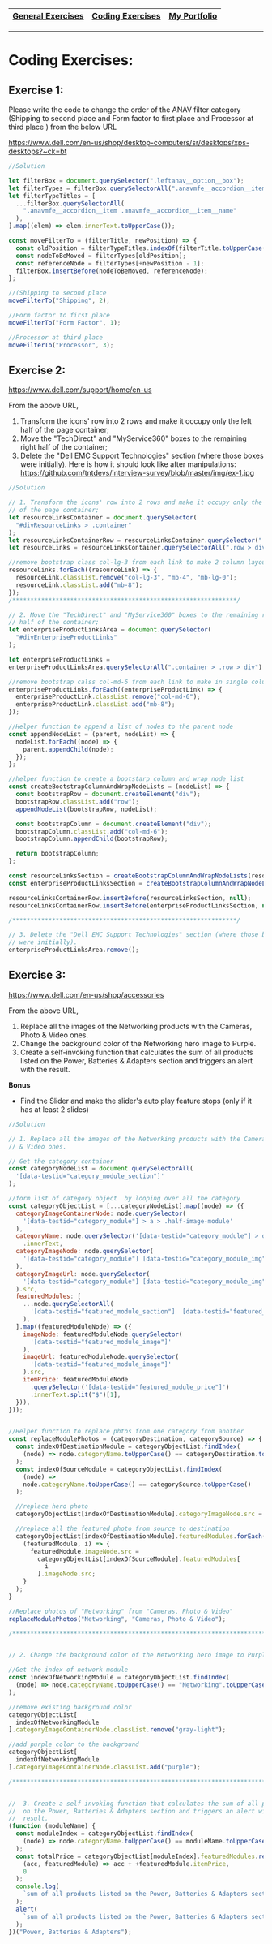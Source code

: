 

| [General Exercises](https://github.com/MaitreyaSahu/first-round/tree/master/general-exercises#general-exercises) | [Coding Exercises](https://github.com/MaitreyaSahu/first-round/tree/master/coding-exercises#coding-exercises) | [My Portfolio](https://github.com/MaitreyaSahu) |
| ----------- | ----------- | ----------- |
------
# Coding Exercises:

## Exercise 1:
Please write the code to change the order of the ANAV filter category (Shipping to second place and Form factor to first place and Processor at third place ) from the below URL

https://www.dell.com/en-us/shop/desktop-computers/sr/desktops/xps-desktops?~ck=bt

```javascript
//Solution

let filterBox = document.querySelector(".leftanav__option__box");
let filterTypes = filterBox.querySelectorAll(".anavmfe__accordion__item");
let filterTypeTitles = [
  ...filterBox.querySelectorAll(
    ".anavmfe__accordion__item .anavmfe__accordion__item__name"
  ),
].map((elem) => elem.innerText.toUpperCase());

const moveFilterTo = (filterTitle, newPosition) => {
  const oldPosition = filterTypeTitles.indexOf(filterTitle.toUpperCase());
  const nodeToBeMoved = filterTypes[oldPosition];
  const referenceNode = filterTypes[+newPosition - 1];
  filterBox.insertBefore(nodeToBeMoved, referenceNode);
};

//(Shipping to second place
moveFilterTo("Shipping", 2);

//Form factor to first place
moveFilterTo("Form Factor", 1);

//Processor at third place
moveFilterTo("Processor", 3);

```


## Exercise 2:

https://www.dell.com/support/home/en-us

From the above URL,
1. Transform the icons' row into 2 rows and make it occupy only the left half
of the page container;
2. Move the "TechDirect" and "MyService360" boxes to the remaining right
half of the container;
3. Delete the "Dell EMC Support Technologies" section (where those boxes
were initially).
Here is how it should look like after manipulations:
https://github.com/tntdevs/interview-survey/blob/master/img/ex-1.jpg

```javascript
//Solution

// 1. Transform the icons' row into 2 rows and make it occupy only the left half
// of the page container;
let resourceLinksContainer = document.querySelector(
  "#divResourceLinks > .container"
);
let resourceLinksContainerRow = resourceLinksContainer.querySelector(".row");
let resourceLinks = resourceLinksContainer.querySelectorAll(".row > div");

//remove bootstrap class col-lg-3 from each link to make 2 column layout
resourceLinks.forEach((resourceLink) => {
  resourceLink.classList.remove("col-lg-3", "mb-4", "mb-lg-0");
  resourceLink.classList.add("mb-8");
});
/**************************************************************/

// 2. Move the "TechDirect" and "MyService360" boxes to the remaining right
// half of the container;
let enterpriseProductLinksArea = document.querySelector(
  "#divEnterpriseProductLinks"
);

let enterpriseProductLinks =
enterpriseProductLinksArea.querySelectorAll(".container > .row > div");

//remove bootstrap calss col-md-6 from each link to make in single column layout
enterpriseProductLinks.forEach((enterpriseProductLink) => {
  enterpriseProductLink.classList.remove("col-md-6");
  enterpriseProductLink.classList.add("mb-8");
});

//Helper function to append a list of nodes to the parent node
const appendNodeList = (parent, nodeList) => {
  nodeList.forEach((node) => {
    parent.appendChild(node);
  });
};

//helper function to create a bootstarp column and wrap node list
const createBootstrapColumnAndWrapNodeLists = (nodeList) => {
  const bootstrapRow = document.createElement("div");
  bootstrapRow.classList.add("row");
  appendNodeList(bootstrapRow, nodeList);

  const bootstrapColumn = document.createElement("div");
  bootstrapColumn.classList.add("col-md-6");  
  bootstrapColumn.appendChild(bootstrapRow);

  return bootstrapColumn;
};

const resourceLinksSection = createBootstrapColumnAndWrapNodeLists(resourceLinks);
const enterpriseProductLinksSection = createBootstrapColumnAndWrapNodeLists(enterpriseProductLinks);0

resourceLinksContainerRow.insertBefore(resourceLinksSection, null);
resourceLinksContainerRow.insertBefore(enterpriseProductLinksSection, null);

/**************************************************************/

// 3. Delete the "Dell EMC Support Technologies" section (where those boxes
// were initially).
enterpriseProductLinksArea.remove();

```


## Exercise 3:
https://www.dell.com/en-us/shop/accessories

From the above URL,
1. Replace all the images of the Networking products with the Cameras, Photo
& Video ones.
2. Change the background color of the Networking hero image to Purple.
3. Create a self-invoking function that calculates the sum of all products listed
on the Power, Batteries & Adapters section and triggers an alert with the
result.

**Bonus**
- Find the Slider and make the slider's auto play feature stops (only if it has at
least 2 slides)

```javascript
//Solution

// 1. Replace all the images of the Networking products with the Cameras, Photo
// & Video ones.

// Get the category container
const categoryNodeList = document.querySelectorAll(
  '[data-testid="category_module_section"]'
);

//form list of category object  by looping over all the category
const categoryObjectList = [...categoryNodeList].map((node) => ({
  categoryImageContainerNode: node.querySelector(
    '[data-testid="category_module"] > a > .half-image-module'
  ),
  categoryName: node.querySelector('[data-testid="category_module"] > div > h2')
    .innerText,
  categoryImageNode: node.querySelector(
    '[data-testid="category_module"] [data-testid="category_module_img"]'
  ),
  categoryImageUrl: node.querySelector(
    '[data-testid="category_module"] [data-testid="category_module_img"]'
  ).src,
  featuredModules: [
    ...node.querySelectorAll(
      '[data-testid="featured_module_section"]  [data-testid="featured_module"]'
    ),
  ].map((featuredModuleNode) => ({
    imageNode: featuredModuleNode.querySelector(
      '[data-testid="featured_module_image"]'
    ),
    imageUrl: featuredModuleNode.querySelector(
      '[data-testid="featured_module_image"]'
    ).src,
    itemPrice: featuredModuleNode
      .querySelector('[data-testid="featured_module_price"]')
      .innerText.split("$")[1],
  })),
}));


//Helper function to replace phtos from one category from another
const replaceModulePhotos = (categoryDestination, categorySource) => {
  const indexOfDestinationModule = categoryObjectList.findIndex(
    (node) => node.categoryName.toUpperCase() == categoryDestination.toUpperCase()
  );
  const indexOfSourceModule = categoryObjectList.findIndex(
    (node) =>
    node.categoryName.toUpperCase() == categorySource.toUpperCase()
  );

  //replace hero photo
  categoryObjectList[indexOfDestinationModule].categoryImageNode.src = categoryObjectList[indexOfSourceModule].categoryImageNode.src;

  //replace all the featured photo from source to destination
  categoryObjectList[indexOfDestinationModule].featuredModules.forEach(
    (featuredModule, i) => {
      featuredModule.imageNode.src =
        categoryObjectList[indexOfSourceModule].featuredModules[
          i
        ].imageNode.src;
    }
  );
}

//Replace photos of "Networking" from "Cameras, Photo & Video"
replaceModulePhotos("Networking", "Cameras, Photo & Video");

/************************************************************************/


// 2. Change the background color of the Networking hero image to Purple.

//Get the index of network module
const indexOfNetworkingModule = categoryObjectList.findIndex(
  (node) => node.categoryName.toUpperCase() == "Networking".toUpperCase()
);

//remove existing background color
categoryObjectList[
  indexOfNetworkingModule
].categoryImageContainerNode.classList.remove("gray-light");

//add purple color to the background
categoryObjectList[
  indexOfNetworkingModule
].categoryImageContainerNode.classList.add("purple");

/************************************************************************/


//  3. Create a self-invoking function that calculates the sum of all products listed
//  on the Power, Batteries & Adapters section and triggers an alert with the
//  result.
(function (moduleName) {
  const moduleIndex = categoryObjectList.findIndex(
    (node) => node.categoryName.toUpperCase() == moduleName.toUpperCase()
  );
  const totalPrice = categoryObjectList[moduleIndex].featuredModules.reduce(
    (acc, featuredModule) => acc + +featuredModule.itemPrice,
    0
  );
  console.log(
    `sum of all products listed on the Power, Batteries & Adapters section is "$${totalPrice}"`
  );
  alert(
    `sum of all products listed on the Power, Batteries & Adapters section is "$${totalPrice}"`
  );
})("Power, Batteries & Adapters");

```